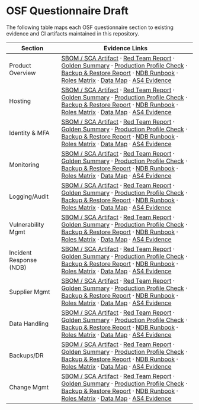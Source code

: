 # OSF Questionnaire Draft

The following table maps each OSF questionnaire section to existing evidence and CI artifacts maintained in this repository.

| Section | Evidence Links |
| --- | --- |
| Product Overview | [SBOM / SCA Artifact](../reports/sbom-sca.md) · [Red Team Report](../reports/red-team-report.md) · [Golden Summary](../reports/golden-summary.md) · [Production Profile Check](../reports/prod-profile-check.md) · [Backup & Restore Report](../reports/backup-restore-report.md) · [NDB Runbook](../evidence/ndb-runbook.md) · [Roles Matrix](../evidence/roles-matrix.md) · [Data Map](../evidence/data-map.md) · [AS4 Evidence](../evidence/as4-evidence.md) |
| Hosting | [SBOM / SCA Artifact](../reports/sbom-sca.md) · [Red Team Report](../reports/red-team-report.md) · [Golden Summary](../reports/golden-summary.md) · [Production Profile Check](../reports/prod-profile-check.md) · [Backup & Restore Report](../reports/backup-restore-report.md) · [NDB Runbook](../evidence/ndb-runbook.md) · [Roles Matrix](../evidence/roles-matrix.md) · [Data Map](../evidence/data-map.md) · [AS4 Evidence](../evidence/as4-evidence.md) |
| Identity & MFA | [SBOM / SCA Artifact](../reports/sbom-sca.md) · [Red Team Report](../reports/red-team-report.md) · [Golden Summary](../reports/golden-summary.md) · [Production Profile Check](../reports/prod-profile-check.md) · [Backup & Restore Report](../reports/backup-restore-report.md) · [NDB Runbook](../evidence/ndb-runbook.md) · [Roles Matrix](../evidence/roles-matrix.md) · [Data Map](../evidence/data-map.md) · [AS4 Evidence](../evidence/as4-evidence.md) |
| Monitoring | [SBOM / SCA Artifact](../reports/sbom-sca.md) · [Red Team Report](../reports/red-team-report.md) · [Golden Summary](../reports/golden-summary.md) · [Production Profile Check](../reports/prod-profile-check.md) · [Backup & Restore Report](../reports/backup-restore-report.md) · [NDB Runbook](../evidence/ndb-runbook.md) · [Roles Matrix](../evidence/roles-matrix.md) · [Data Map](../evidence/data-map.md) · [AS4 Evidence](../evidence/as4-evidence.md) |
| Logging/Audit | [SBOM / SCA Artifact](../reports/sbom-sca.md) · [Red Team Report](../reports/red-team-report.md) · [Golden Summary](../reports/golden-summary.md) · [Production Profile Check](../reports/prod-profile-check.md) · [Backup & Restore Report](../reports/backup-restore-report.md) · [NDB Runbook](../evidence/ndb-runbook.md) · [Roles Matrix](../evidence/roles-matrix.md) · [Data Map](../evidence/data-map.md) · [AS4 Evidence](../evidence/as4-evidence.md) |
| Vulnerability Mgmt | [SBOM / SCA Artifact](../reports/sbom-sca.md) · [Red Team Report](../reports/red-team-report.md) · [Golden Summary](../reports/golden-summary.md) · [Production Profile Check](../reports/prod-profile-check.md) · [Backup & Restore Report](../reports/backup-restore-report.md) · [NDB Runbook](../evidence/ndb-runbook.md) · [Roles Matrix](../evidence/roles-matrix.md) · [Data Map](../evidence/data-map.md) · [AS4 Evidence](../evidence/as4-evidence.md) |
| Incident Response (NDB) | [SBOM / SCA Artifact](../reports/sbom-sca.md) · [Red Team Report](../reports/red-team-report.md) · [Golden Summary](../reports/golden-summary.md) · [Production Profile Check](../reports/prod-profile-check.md) · [Backup & Restore Report](../reports/backup-restore-report.md) · [NDB Runbook](../evidence/ndb-runbook.md) · [Roles Matrix](../evidence/roles-matrix.md) · [Data Map](../evidence/data-map.md) · [AS4 Evidence](../evidence/as4-evidence.md) |
| Supplier Mgmt | [SBOM / SCA Artifact](../reports/sbom-sca.md) · [Red Team Report](../reports/red-team-report.md) · [Golden Summary](../reports/golden-summary.md) · [Production Profile Check](../reports/prod-profile-check.md) · [Backup & Restore Report](../reports/backup-restore-report.md) · [NDB Runbook](../evidence/ndb-runbook.md) · [Roles Matrix](../evidence/roles-matrix.md) · [Data Map](../evidence/data-map.md) · [AS4 Evidence](../evidence/as4-evidence.md) |
| Data Handling | [SBOM / SCA Artifact](../reports/sbom-sca.md) · [Red Team Report](../reports/red-team-report.md) · [Golden Summary](../reports/golden-summary.md) · [Production Profile Check](../reports/prod-profile-check.md) · [Backup & Restore Report](../reports/backup-restore-report.md) · [NDB Runbook](../evidence/ndb-runbook.md) · [Roles Matrix](../evidence/roles-matrix.md) · [Data Map](../evidence/data-map.md) · [AS4 Evidence](../evidence/as4-evidence.md) |
| Backups/DR | [SBOM / SCA Artifact](../reports/sbom-sca.md) · [Red Team Report](../reports/red-team-report.md) · [Golden Summary](../reports/golden-summary.md) · [Production Profile Check](../reports/prod-profile-check.md) · [Backup & Restore Report](../reports/backup-restore-report.md) · [NDB Runbook](../evidence/ndb-runbook.md) · [Roles Matrix](../evidence/roles-matrix.md) · [Data Map](../evidence/data-map.md) · [AS4 Evidence](../evidence/as4-evidence.md) |
| Change Mgmt | [SBOM / SCA Artifact](../reports/sbom-sca.md) · [Red Team Report](../reports/red-team-report.md) · [Golden Summary](../reports/golden-summary.md) · [Production Profile Check](../reports/prod-profile-check.md) · [Backup & Restore Report](../reports/backup-restore-report.md) · [NDB Runbook](../evidence/ndb-runbook.md) · [Roles Matrix](../evidence/roles-matrix.md) · [Data Map](../evidence/data-map.md) · [AS4 Evidence](../evidence/as4-evidence.md) |
